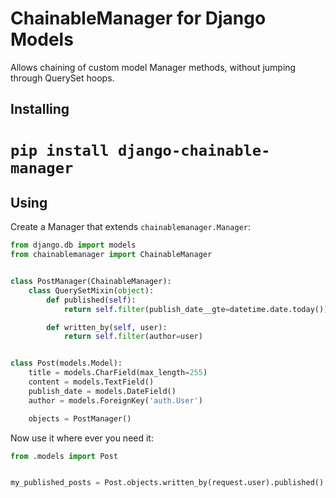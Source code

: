 ChainableManager for Django Models
==================================

Allows chaining of custom model Manager methods, without jumping through
QuerySet hoops.

Installing
----------

# `pip install django-chainable-manager`

Using
-----

Create a Manager that extends `chainablemanager.Manager`:

```python
from django.db import models
from chainablemanager import ChainableManager


class PostManager(ChainableManager):
    class QuerySetMixin(object):
        def published(self):
            return self.filter(publish_date__gte=datetime.date.today())

        def written_by(self, user):
            return self.filter(author=user)


class Post(models.Model):
    title = models.CharField(max_length=255)
    content = models.TextField()
    publish_date = models.DateField()
    author = models.ForeignKey('auth.User')

    objects = PostManager()
```

Now use it where ever you need it:

```python
from .models import Post


my_published_posts = Post.objects.written_by(request.user).published()
```
